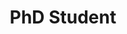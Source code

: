 ---
name: Charles Chiang
website: https://www.linkedin.com/in/chchchiang/
image: /assets/people/charleschiang.jpg
role: Graduate Student
title: PhD Student
---